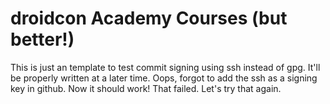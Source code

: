 # droidcon Academy Courses (but better!)

This is just an template to test commit signing using ssh instead of gpg. It'll be properly written at a later time.
Oops, forgot to add the ssh as a signing key in github. Now it should work! That failed. Let's try that again.
